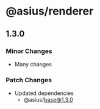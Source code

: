 # @asius/renderer

## 1.3.0

### Minor Changes

- Many changes

### Patch Changes

- Updated dependencies
  - @asius/base@1.3.0

